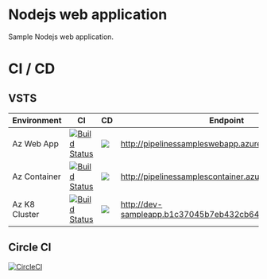 # Nodejs web application

Sample Nodejs web application.

# CI / CD

## VSTS

| Environment  | CI  | CD  | Endpoint  | 
|---|---|---|---|
| Az Web App  | [![Build Status](https://youhana3.visualstudio.com/PipelinesSamplesWebApp/_apis/build/status/PipelinesSamplesWebApp%20-%20CI)](https://youhana3.visualstudio.com/PipelinesSamplesWebApp/_build/latest?definitionId=3)  | ![](https://youhana3.vsrm.visualstudio.com/_apis/public/Release/badge/be5b8567-43de-4d35-a14c-61d457df4b13/1/1)  | http://pipelinessampleswebapp.azurewebsites.net/  |
| Az Container  | [![Build Status](https://youhana3.visualstudio.com/PipelinesSamples/_apis/build/status/PipelinesSamplesContainer%20-%20CI)](https://youhana3.visualstudio.com/PipelinesSamples/_build/latest?definitionId=2)  |  ![](https://youhana3.vsrm.visualstudio.com/_apis/public/Release/badge/02713573-8327-4f73-8120-914a17a4d97f/1/1) | http://pipelinessamplescontainer.azurewebsites.net/  |
| Az K8 Cluster  | [![Build Status](https://youhana3.visualstudio.com/PipelinesSamplesKubernetes/_apis/build/status/PipelinesSamplesKubernetes%20-%20CI)](https://youhana3.visualstudio.com/PipelinesSamplesKubernetes/_build/latest?definitionId=5)  | ![](https://youhana3.vsrm.visualstudio.com/_apis/public/Release/badge/67349069-1363-4c2e-9f46-4c23dfc451a1/1/1)  | http://dev-sampleapp.b1c37045b7eb432cb649.eastus.aksapp.io/ |

## Circle CI

[![CircleCI](https://circleci.com/gh/youhanaNaseim/NodeJSWebApp.svg?style=svg)](https://circleci.com/gh/youhanaNaseim/NodeJSWebApp)

